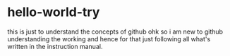 # hello-world-try
this is just to understand the concepts of github
ohk so i am new to github understanding the working and hence for that just following all what's written in the instruction manual.
